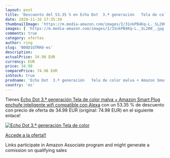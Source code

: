 ```yaml
---
layout: post
title: 'Descuento del 53.35 % en Echo Dot  3.ª generación   Tela de color'
date: 2020-11-16 17:35:34
thumbnailImage: 'https://m.media-amazon.com/images/I/31nkPB4Kq-L._SL200_.jpg'
images: [ 'https://m.media-amazon.com/images/I/31nkPB4Kq-L._SL200_.jpg' ]
comments: true
category: ofertas
author: ring
slug: 'B08D1GTRK6-es'
description:
actualPrice: 34.98 EUR
currency: EUR
price: 34.98
comparePrice: 74.98 EUR
inStock: true
prodname: 'Echo Dot  3.ª generación   Tela de color malva + Amazon Smart Plug  enchufe inteligente wifi   compatible con Alexa'
country: 'es'
---
```


Tienes [Echo Dot  3.ª generación   Tela de color malva + Amazon Smart Plug  enchufe inteligente wifi   compatible con Alexa](https://www.amazon.es/dp/B08D1GTRK6/?tag=tolees-21) con un 53.35 % de descuento con precio de oferta de 34.98 EUR (original: 74.98 EUR) en el siguiente enlace!

[![Echo Dot  3.ª generación   Tela de color](https://m.media-amazon.com/images/I/31nkPB4Kq-L._SL200_.jpg)](https://www.amazon.es/dp/B08D1GTRK6/?tag=tolees-21)

[Accede a la oferta!!](https://www.amazon.es/dp/B08D1GTRK6/?tag=tolees-21)

Links participate in Amazon Associate program and might generate a comission on qualifying sales


